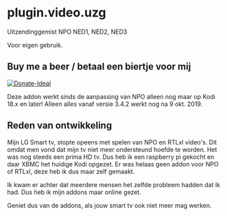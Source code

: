 plugin.video.uzg
================

Uitzendinggemist NPO NED1, NED2, NED3

Voor eigen gebruik.

Buy me a beer / betaal een biertje voor mij
------------------------------------------
[![Donate-Ideal](https://img.shields.io/badge/Donate-Ideal-green.svg)](https://www.bunq.me/opvolger)

Deze addon werkt sinds de aanpassing van NPO alleen nog maar op Kodi 18.x en later!
Alleen alles vanaf versie 3.4.2 werkt nog na 9 okt. 2019.

Reden van ontwikkeling
----------------------

Mijn LG Smart tv, stopte opeens met spelen van NPO en RTLxl video's. Dit omdat men vond dat mijn tv niet meer ondersteund hoefde te worden.
Het was nog steeds een prima HD tv. Dus heb ik een raspberry pi gekocht en daar XBMC het huidige Kodi opgezet.
Er was helaas geen addon voor NPO of RTLxl, deze heb ik dus maar zelf gemaakt.

Ik kwam er achter dat meerdere mensen het zelfde probleem hadden dat ik had. Dus heb ik mijn addons maar online gezet.

Geniet dus van de addons, als jouw smart tv ook niet meer mag werken.
